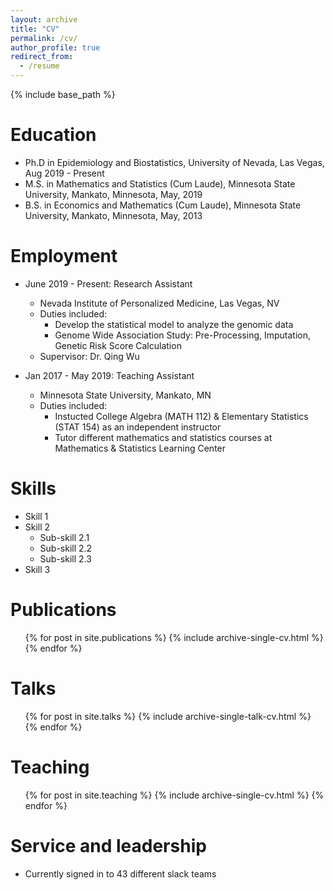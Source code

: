 ```yaml
---
layout: archive
title: "CV"
permalink: /cv/
author_profile: true
redirect_from:
  - /resume
---
```


{% include base_path %}

Education
======
* Ph.D in Epidemiology and Biostatistics, University of Nevada, Las Vegas, Aug 2019 - Present
* M.S. in Mathematics and Statistics (Cum Laude), Minnesota State University, Mankato, Minnesota, May, 2019
* B.S. in Economics and Mathematics (Cum Laude), Minnesota State University, Mankato, Minnesota, May, 2013

Employment
======
* June 2019 - Present: Research Assistant
  * Nevada Institute of Personalized Medicine, Las Vegas, NV
  * Duties included:
    * Develop the statistical model to analyze the genomic data
    * Genome Wide Association Study: Pre-Processing, Imputation, Genetic Risk Score Calculation
  * Supervisor: Dr. Qing Wu

* Jan 2017 - May 2019: Teaching Assistant
  * Minnesota State University, Mankato, MN
  * Duties included:
    * Instucted College Algebra (MATH 112) & Elementary Statistics (STAT 154) as an independent instructor
    * Tutor different mathematics and statistics courses at Mathematics & Statistics Learning Center
  
Skills
======
* Skill 1
* Skill 2
  * Sub-skill 2.1
  * Sub-skill 2.2
  * Sub-skill 2.3
* Skill 3

Publications
======
  <ul>{% for post in site.publications %}
    {% include archive-single-cv.html %}
  {% endfor %}</ul>
  
Talks
======
  <ul>{% for post in site.talks %}
    {% include archive-single-talk-cv.html %}
  {% endfor %}</ul>
  
Teaching
======
  <ul>{% for post in site.teaching %}
    {% include archive-single-cv.html %}
  {% endfor %}</ul>
  
Service and leadership
======
* Currently signed in to 43 different slack teams
